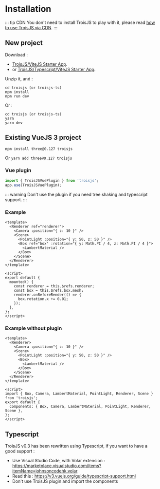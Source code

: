 # Installation

::: tip CDN
You don't need to install TroisJS to play with it, please read [how to use TroisJS via CDN](cdn).
:::

## New project

Download :
- [TroisJS/ViteJS Starter App](https://raw.githubusercontent.com/troisjs/troisjs.github.io/HEAD/src/public/assets/troisjs.zip).
- or [TroisJS/Typescript/ViteJS Starter App](https://raw.githubusercontent.com/troisjs/troisjs.github.io/HEAD/src/public/assets/troisjs-ts.zip).

Unzip it, and :

```
cd troisjs (or troisjs-ts)
npm install
npm run dev
```

Or :

```
cd troisjs (or troisjs-ts)
yarn
yarn dev
```

## Existing VueJS 3 project

`npm install three@0.127 troisjs`

Or `yarn add three@0.127 troisjs`

### Vue plugin

```js
import { TroisJSVuePlugin } from 'troisjs';
app.use(TroisJSVuePlugin);
```

::: warning
Don't use the plugin if you need tree shaking and typescript support.
:::

### Example

```vue
<template>
  <Renderer ref="renderer">
    <Camera :position="{ z: 10 }" />
    <Scene>
      <PointLight :position="{ y: 50, z: 50 }" />
      <Box ref="box" :rotation="{ y: Math.PI / 4, z: Math.PI / 4 }">
        <LambertMaterial />
      </Box>
    </Scene>
  </Renderer>
</template>

<script>
export default {
  mounted() {
    const renderer = this.$refs.renderer;
    const box = this.$refs.box.mesh;
    renderer.onBeforeRender(() => {
      box.rotation.x += 0.01;
    });
  },
};
</script>
```

### Example without plugin

```vue
<template>
  <Renderer>
    <Camera :position="{ z: 10 }" />
    <Scene>
      <PointLight :position="{ y: 50, z: 50 }" />
      <Box>
        <LambertMaterial />
      </Box>
    </Scene>
  </Renderer>
</template>

<script>
import { Box, Camera, LambertMaterial, PointLight, Renderer, Scene } from 'troisjs';
export default {
  components: { Box, Camera, LambertMaterial, PointLight, Renderer, Scene },
};
</script>
```

## Typescript

TroisJS v0.3 has been rewritten using Typescript, if you want to have a good support :

- Use Visual Studio Code, with Volar extension : https://marketplace.visualstudio.com/items?itemName=johnsoncodehk.volar
- Read this : https://v3.vuejs.org/guide/typescript-support.html
- Don't use TroisJS plugin and import the components
